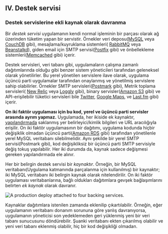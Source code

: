 ## IV. Destek servisi
### Destek servislerine ekli kaynak olarak davranma

Bir *destek servisi* uygulamanın kendi normal işleminin bir parçası olarak ağ üzerinden tüketim yapan bir servistir. Örnekler veri deposu([MySQL](http://dev.mysql.com/) veya [CouchDB](http://couchdb.apache.org/) gibi), mesajlama/kuyruklama sistemleri( [RabbitMQ](http://www.rabbitmq.com/) veya [Beanstalkd](https://beanstalkd.github.io)), giden email için SMTP servisi([Postfix](http://www.postfix.org/) gibi) ve önbellekleme sistemleri([Memcached](http://memcached.org/) gibi) içerir.

Destek servisleri, veri tabanı gibi, uygulamaların çalışma zamanlı dağıtımlarında olduğu gibi benzer sistem yöneticileri tarafından geleneksel olarak yönetilirler. Bu yerel yönetilen servislere ilave olarak, uygulama üçüncü parti uygulamalar tarafından onaylanmış ve yönetilmiş servislere sahip olabilirler. Örnekler SMTP servisleri([Postmark](http://postmarkapp.com/) gibi), Metrik toplama servisleri( [New Relic](http://newrelic.com/) veya [Loggly](http://www.loggly.com/) gibi), binary servisler([Amazon S3](http://aws.amazon.com/s3/) gibi) ve API-erişilebilir tüketici servisleri bile [Twitter](http://dev.twitter.com/), [Google Maps](https://developers.google.com/maps), ve [Last.fm](http://www.last.fm/api) gibi)  içerir.

**On iki faktör uygulaması için bu kod, yerel ve üçüncü parti servisler arasında ayrım yapmaz.** Uygulamada, her ikiside ek kaynaktır, [yapılandırmada](./config) saklanmış yer belirleyici/kimlik bilgileri ve URL aracılığıyla erişilir. On iki faktör uygulamasının bir dağıtımı, uygulama kodunda hiçbir değişiklik olmadan üçüncü parti([Amazon RDS](http://aws.amazon.com/rds/) gibi) tarafından yönetilenle yerel MySQL veritabanı silebilmelidir. Aynı şekilde bir yerel SMTP servisi(Postmark gibi), kod değişikliksiz bir üçüncü parti SMTP servisiyle değiş tokuş yapılabilir. Her iki durumda da, kaynak sadece değişmesi gereken yapılandırmada ele alınır.

Her bir belirgin destek servisi bir *kaynaktır*. Örneğin, bir MySQL veritabanı(Uygulama katmanında parçalanma için kullanılmış) bir kaynaktır; iki MySQL veritabanı iki belirgin kaynak olarak nitelendirilir. On iki faktör uygulaması veritabanlarına, bağlı oldukları dağıtımlara gevşek bağlaşımlarını belirten *ek kaynak* olarak davranır.

<img src="/images/attached-resources.png" class="full" alt="A production deploy attached to four backing services." />

Kaynaklar dağıtımlara istenilen zamanda eklenilip çıkartılabilir. Örneğin, eğer uygulamanın veritabanı donanım sorununa göre yanlış davranıyorsa, uygulamanın yöneticisi son yedeklemeden geri yüklenmiş yeni bir veri tabanı sunucusunu döndürebilir. Şuanki veritabanı ekten çıkarılmış olabilir ve yeni veri tabanı eklenmiş olabilir, hiç bir kod değişikliği olmadan.
